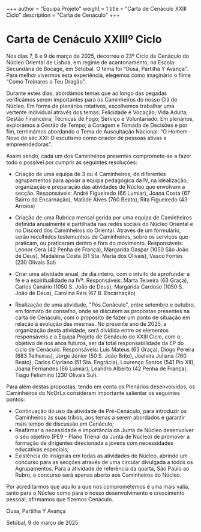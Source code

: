 +++
author = "Equipa Projeto"
weight = 1
title = "Carta de Cenáculo XXIII Ciclo"
description = "Carta de Cenáculo"
+++

# Carta de Cenáculo XXIIIº Ciclo

Nos dias 7, 8 e 9 de março de 2025, decorreu o 23º Ciclo de Cenáculo do Núcleo Oriental de Lisboa, em regime de acantonamento, na Escola Secundária de Bocage, em Setúbal. O tema foi “Ousa, Partilha Y Avança”. Para melhor vivermos esta experiência, elegemos como imaginário o filme “Como Treinares o Teu Dragão”.

Durante estes dias, abordámos temas que ao longo das pegadas verificámos serem importantes para os Caminheiros do nosso Clã de Núcleo. Em forma de plenários rotativos, escolhemos trabalhar uma vertente individual através dos temas: Felicidade e Vocação; Vida Adulta; Gestão Financeira; Técnicas de Fogo; Serviço e Voluntariado. Em plenários, explorámos a Gestão de Tempo; a Coragem e Tomada de Decisões e por fim, terminámos abordando o Tema de Auscultação Nacional: “O Homem-Novo do séc.XXI: O escutismo como criador de pessoas ativas e empreendedoras”. 
	
Assim sendo, cada um dos Caminheiros presentes compromete-se a fazer todo o possível por cumprir as seguintes resoluções:

 - Criação de uma equipa de 3 ou 4 Caminheiros, de diferentes agrupamentos para apoiar a equipa pedagógica da IV, na idealização, organização e preparação das atividades de Núcleo que envolvam a secção. 
Responsáveis: André Figueiredo (66 Lumiar), Joana Costa (67 Bairro da Encarnação), Matilde Alves (760 Beato), Rita Figueiredo (43 Arroios)
 
 - Criação de uma Rubrica mensal gerida por uma equipa de Caminheiros definida anualmente e partilhada nas redes sociais do Núcleo Oriental e no Discord dos Caminheiros do Oriental. Através de um formulário, serão recolhidos testemunhos de Caminheiros, sobre os serviços que praticam, ou praticaram dentro e fora do movimento.
Responsáveis: Leonor Cera (42 Penha de França), Margarida Gaspar (1050 São João de Deus), Madalena Costa (61 Sta. Maria dos Olivais), Vasco Fontes (230 Olivais Sul)
 
 - Criar uma atividade anual, de dia inteiro, com o intuito de aprofundar a fé e a espiritualidade na IVª. 
Responsáveis: Marta Teixeira (63 Graça), Carlos Canário (1050 S. João de Deus), Margarida Cardoso (1050 S. João de Deus), Carolina Reis (67 B. Encarnação)

 - Realização de uma atividade, "Pós Cenáculo", entre setembro e outubro, em formato de conselho, onde se discutem as propostas presentes na carta de Cenáculo, com o propósito de fazer um ponto de situação em relação à evolução das mesmas. No presente ano de 2025, a organização desta atividade, será dividida entre os elementos responsáveis e a Equipa Projeto de Cenáculo do XXIII Ciclo, com o objetivo de nos anos futuros, ser da total responsabilidade da EP do ciclo de Cenáculo.
Responsáveis: Luis Mateus (63 Graça), Diogo Pereira (683 Telheiras), Jorge Júnior (50 S. João Brito), Joelvira Juliana (760 Beato), Carlos Cipriano (51 Sta. Engrácia), Lourenço Santos (541 Pio XII), Joana Fernandes (66 Lumiar), Leandro Alberto (42 Penha de França), Tiago Felismino (230 Olivais Sul).


Para além destas propostas, tendo em conta os Plenários desenvolvidos, os Caminheiros do NcOrLx consideram importante salientar os seguintes pontos:

 - Continuação do uso da atividade de Pré-Cenáculo, para introduzir os Caminheiros às suas tribos, aos temas a serem abordados e garantir mais tempo de discussão em Cenáculo;
 - Reafirmar a necessidade e importância da Junta de Núcleo desenvolver o seu objetivo (PE9 - Plano Trienal da Junta de Núcleo) de promover a formação de dirigentes direcionada a jovens com necessidades educativas especiais;
 - Existência de insígnias em todas as atividades de Núcleo, abrindo um concurso para as secções através de uma circular divulgada a todos os Agrupamentos. Para a atividade de referência da quarta, São Paulo ao Rubro, o concurso será apenas aberto aos Caminheiros do Núcleo.

Por acreditarmos que aquilo a que nos comprometemos é uma mais
valia, tanto para o Núcleo como para o nosso desenvolvimento e crescimento
pessoal, afirmamos que fizemos Cenáculo.


Ousa, Partilha Y Avança


Setúbal, 9 de março de 2025


